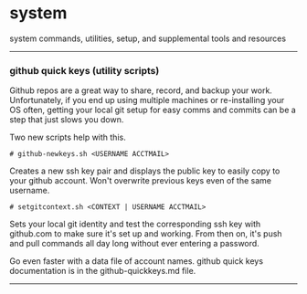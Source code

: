 # system
system commands, utilities, setup, and supplemental tools and resources

----
### github quick keys (utility scripts)
Github repos are a great way to share, record, and backup your work. Unfortunately, if you end up using multiple machines or re-installing your OS often, getting your local git setup for easy comms and commits can be a step that just slows you down.

Two new scripts help with this. 
```
# github-newkeys.sh <USERNAME ACCTMAIL>
```
Creates a new ssh key pair and displays the public key to easily copy to your github account. Won't overwrite previous keys even of the same username.
```
# setgitcontext.sh <CONTEXT | USERNAME ACCTMAIL>
```
Sets your local git identity and test the corresponding ssh key with github.com to make sure it's set up and working. From then on, it's push and pull commands all day long without ever entering a password.

Go even faster with a data file of account names.
github quick keys documentation is in the github-quickkeys.md file.

----

